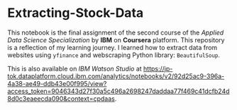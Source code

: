 # Extracting-Stock-Data
This notebook is the final assignment of the second course of the *Applied Data Science Specialization* by <b>IBM</b> on <b>Coursera</b> platform.
This repository is a reflection of my learning journey. I learned how to extract data from websites using `yfinance` and webscraping Python library: `BeautifulSoup`. 

This is also available on *IBM Watson Studio* at https://jp-tok.dataplatform.cloud.ibm.com/analytics/notebooks/v2/92d25ac9-396a-4a38-ae49-ddb43e00f995/view?access_token=9046343d27f30a5c496a2698247daddaa77f469c41dcfb24d8d0c3eaeecda090&context=cpdaas.
